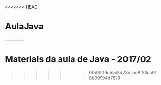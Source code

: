 <<<<<<< HEAD
# AulaJava
=======
# Materiais da aula de Java - 2017/02
>>>>>>> 0f59f019c55d8d23dcbe8f30ca918b09994d7878
